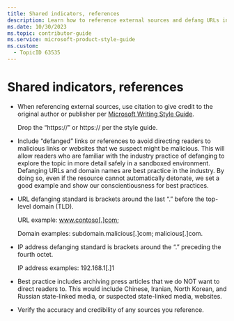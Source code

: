 ```yaml
---
title: Shared indicators, references
description: Learn how to reference external sources and defang URLs in your writing to ensure safety and credibility. Follow best practices for citation and URL defanging to protect readers from malicious links.
ms.date: 10/30/2023
ms.topic: contributor-guide
ms.service: microsoft-product-style-guide
ms.custom:
  - TopicID 63535
---
```



# Shared indicators, references

- When referencing external sources, use citation to give credit to the original author or publisher per [Microsoft Writing Style Guide](/writing-style-guide-msft-internal/legal-content/copyrights-and-trademarks).

  Drop the “https://” or https:// per the style guide.

- Include “defanged” links or references to avoid directing readers to malicious links or websites that we suspect might be malicious. This will allow readers who are familiar with the industry practice of defanging to explore the topic in more detail safely in a sandboxed environment. Defanging URLs and domain names are best practice in the industry. By doing so, even if the resource cannot automatically detonate, we set a good example and show our conscientiousness for best practices.

- URL defanging standard is brackets around the last “.” before the top-level domain (TLD).

  URL example: www.contoso[.]com;

  Domain examples: subdomain.malicious[.]com; malicious[.]com.

- IP address defanging standard is brackets around the “.” preceding the fourth octet.

  IP address examples: 192.168.1[.]1

- Best practice includes archiving press articles that we do NOT want to direct readers to. This would include Chinese, Iranian, North Korean, and Russian state-linked media, or suspected state-linked media, websites.

- Verify the accuracy and credibility of any sources you reference.
